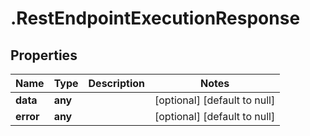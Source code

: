 # .RestEndpointExecutionResponse

## Properties
Name | Type | Description | Notes
------------ | ------------- | ------------- | -------------
**data** | **any** |  | [optional] [default to null]
**error** | **any** |  | [optional] [default to null]


